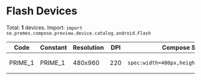 # Flash Devices

Total: **1** devices. Import: `import se.premex.compose.preview.device.catalog.android.Flash`

| Code | Constant | Resolution | DPI | Compose Spec | Preview Usage |
|------|----------|------------|-----|-------------|---------------|
| PRIME_1 | PRIME_1 | 480x960 | 220 | `spec:width=480px,height=960px,dpi=220` | `@Preview(device = Flash.PRIME_1)` |

<!-- Generated automatically. Do not edit manually. -->
